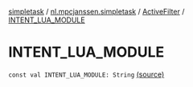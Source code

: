 [simpletask](../../index.md) / [nl.mpcjanssen.simpletask](../index.md) / [ActiveFilter](index.md) / [INTENT_LUA_MODULE](.)

# INTENT_LUA_MODULE

`const val INTENT_LUA_MODULE: String` [(source)](https://github.com/mpcjanssen/simpletask-android/blob/master/src/main/java/nl/mpcjanssen/simpletask/ActiveFilter.kt#L343)